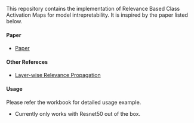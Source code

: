 This repository contains the  implementation of Relevance Based Class Activation Maps for model intrepretability. It is inspired by the paper listed below. 

#### Paper

* [Paper](https://openaccess.thecvf.com/content/CVPR2021/papers/Lee_Relevance-CAM_Your_Model_Already_Knows_Where_To_Look_CVPR_2021_paper.pdf)

#### Other Refereces
* [Layer-wise Relevance Propagation](https://git.tu-berlin.de/gmontavon/lrp-tutorial)



#### Usage

Please refer the workbook for detailed usage example.
- Currently only works with Resnet50 out of the box.



